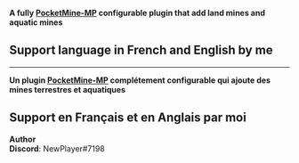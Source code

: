 **A fully  [PocketMine-MP](https://github.com/PocketMine/PocketMine-MP) configurable plugin that add land mines and aquatic mines**

<h2>Support language in French and English by me</h2>

<hr>

**Un plugin [PocketMine-MP](https://github.com/PocketMine/PocketMine-MP) complétement configurable qui ajoute des mines terrestres et aquatiques**

<h2>Support en Français et en Anglais par moi </h2>

__Author__
</br>
**Discord**: NewPlayer#7198

